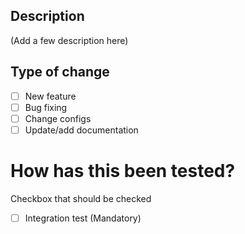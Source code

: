 ## Description

(Add a few description here)

## Type of change

- [ ] New feature
- [ ] Bug fixing
- [ ] Change configs
- [ ] Update/add documentation

# How has this been tested?
Checkbox that should be checked
- [ ] Integration test (Mandatory)

